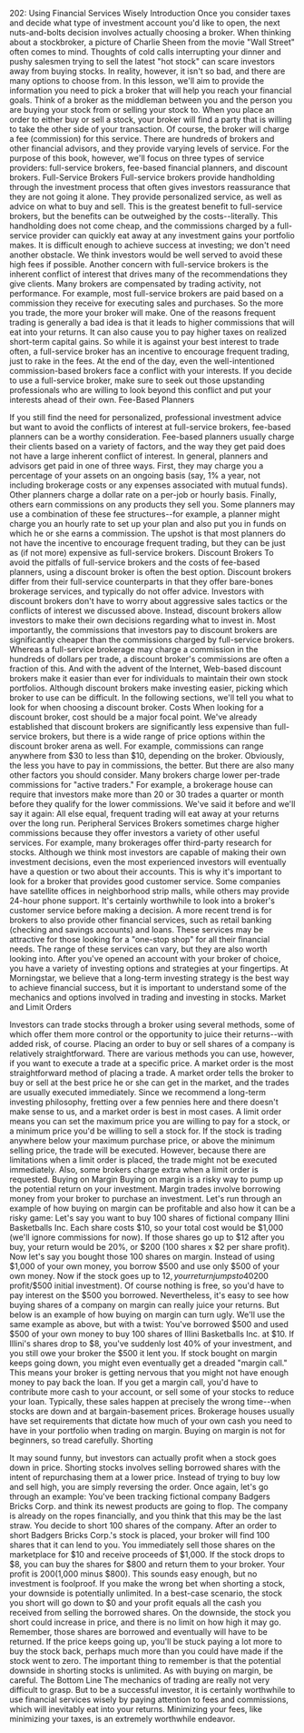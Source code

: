 202: Using Financial Services Wisely
Introduction
Once you consider taxes and decide what type of investment account you'd like to open, the next nuts-and-bolts decision involves actually choosing a broker.
When thinking about a stockbroker, a picture of Charlie Sheen from the movie "Wall Street" often comes to mind. Thoughts of cold calls interrupting your dinner and pushy salesmen trying to sell the latest "hot stock" can scare investors away from buying stocks. In reality, however, it isn't so bad, and there are many options to choose from. In this lesson, we'll aim to provide the information you need to pick a broker that will help you reach your financial goals. 
Think of a broker as the middleman between you and the person you are buying your stock from or selling your stock to. When you place an order to either buy or sell a stock, your broker will find a party that is willing to take the other side of your transaction. Of course, the broker will charge a fee (commission) for this service. There are hundreds of brokers and other financial advisors, and they provide varying levels of service. For the purpose of this book, however, we'll focus on three types of service providers: full-service brokers, fee-based financial planners, and discount brokers. 
Full-Service Brokers
Full-service brokers provide handholding through the investment process that often gives investors reassurance that they are not going it alone. They provide personalized service, as well as advice on what to buy and sell. This is the greatest benefit to full-service brokers, but the benefits can be outweighed by the costs--literally. This handholding does not come cheap, and the commissions charged by a full-service provider can quickly eat away at any investment gains your portfolio makes. It is difficult enough to achieve success at investing; we don't need another obstacle. We think investors would be well served to avoid these high fees if possible.
Another concern with full-service brokers is the inherent conflict of interest that drives many of the recommendations they give clients. Many brokers are compensated by trading activity, not performance. For example, most full-service brokers are paid based on a commission they receive for executing sales and purchases. So the more you trade, the more your broker will make. One of the reasons frequent trading is generally a bad idea is that it leads to higher commissions that will eat into your returns. It can also cause you to pay higher taxes on realized short-term capital gains.
So while it is against your best interest to trade often, a full-service broker has an incentive to encourage frequent trading, just to rake in the fees. At the end of the day, even the well-intentioned commission-based brokers face a conflict with your interests. If you decide to use a full-service broker, make sure to seek out those upstanding professionals who are willing to look beyond this conflict and put your interests ahead of their own.
Fee-Based Planners

If you still find the need for personalized, professional investment advice but want to avoid the conflicts of interest at full-service brokers, fee-based planners can be a worthy consideration. Fee-based planners usually charge their clients based on a variety of factors, and the way they get paid does not have a large inherent conflict of interest.
In general, planners and advisors get paid in one of three ways. First, they may charge you a percentage of your assets on an ongoing basis (say, 1% a year, not including brokerage costs or any expenses associated with mutual funds). Other planners charge a dollar rate on a per-job or hourly basis. Finally, others earn commissions on any products they sell you. Some planners may use a combination of these fee structures--for example, a planner might charge you an hourly rate to set up your plan and also put you in funds on which he or she earns a commission. The upshot is that most planners do not have the incentive to encourage frequent trading, but they can be just as (if not more) expensive as full-service brokers.
Discount Brokers
To avoid the pitfalls of full-service brokers and the costs of fee-based planners, using a discount broker is often the best option. Discount brokers differ from their full-service counterparts in that they offer bare-bones brokerage services, and typically do not offer advice. Investors with discount brokers don't have to worry about aggressive sales tactics or the conflicts of interest we discussed above. Instead, discount brokers allow investors to make their own decisions regarding what to invest in.
Most importantly, the commissions that investors pay to discount brokers are significantly cheaper than the commissions charged by full-service brokers. Whereas a full-service brokerage may charge a commission in the hundreds of dollars per trade, a discount broker's commissions are often a fraction of this. And with the advent of the Internet, Web-based discount brokers make it easier than ever for individuals to maintain their own stock portfolios. Although discount brokers make investing easier, picking which broker to use can be difficult. In the following sections, we'll tell you what to look for when choosing a discount broker.
Costs
When looking for a discount broker, cost should be a major focal point. We've already established that discount brokers are significantly less expensive than full-service brokers, but there is a wide range of price options within the discount broker arena as well. For example, commissions can range anywhere from $30 to less than $10, depending on the broker. Obviously, the less you have to pay in commissions, the better. But there are also many other factors you should consider. Many brokers charge lower per-trade commissions for "active traders." For example, a brokerage house can require that investors make more than 20 or 30 trades a quarter or month before they qualify for the lower commissions. We've said it before and we'll say it again: All else equal, frequent trading will eat away at your returns over the long run.
Peripheral Services
Brokers sometimes charge higher commissions because they offer investors a variety of other useful services. For example, many brokerages offer third-party research for stocks.
Although we think most investors are capable of making their own investment decisions, even the most experienced investors will eventually have a question or two about their accounts. This is why it's important to look for a broker that provides good customer service. Some companies have satellite offices in neighborhood strip malls, while others may provide 24-hour phone support. It's certainly worthwhile to look into a broker's customer service before making a decision.
A more recent trend is for brokers to also provide other financial services, such as retail banking (checking and savings accounts) and loans. These services may be attractive for those looking for a "one-stop shop" for all their financial needs. The range of these services can vary, but they are also worth looking into.
After you've opened an account with your broker of choice, you have a variety of investing options and strategies at your fingertips. At Morningstar, we believe that a long-term investing strategy is the best way to achieve financial success, but it is important to understand some of the mechanics and options involved in trading and investing in stocks.
Market and Limit Orders

Investors can trade stocks through a broker using several methods, some of which offer them more control or the opportunity to juice their returns--with added risk, of course.
Placing an order to buy or sell shares of a company is relatively straightforward. There are various methods you can use, however, if you want to execute a trade at a specific price.
A market order is the most straightforward method of placing a trade. A market order tells the broker to buy or sell at the best price he or she can get in the market, and the trades are usually executed immediately. Since we recommend a long-term investing philosophy, fretting over a few pennies here and there doesn't make sense to us, and a market order is best in most cases.
A limit order means you can set the maximum price you are willing to pay for a stock, or a minimum price you'd be willing to sell a stock for. If the stock is trading anywhere below your maximum purchase price, or above the minimum selling price, the trade will be executed. However, because there are limitations when a limit order is placed, the trade might not be executed immediately. Also, some brokers charge extra when a limit order is requested.
Buying on Margin
Buying on margin is a risky way to pump up the potential return on your investment. Margin trades involve borrowing money from your broker to purchase an investment. Let's run through an example of how buying on margin can be profitable and also how it can be a risky game:
Let's say you want to buy 100 shares of fictional company Illini Basketballs Inc. Each share costs $10, so your total cost would be $1,000 (we'll ignore commissions for now). If those shares go up to $12 after you buy, your return would be 20%, or $200 (100 shares x $2 per share profit).
Now let's say you bought those 100 shares on margin. Instead of using $1,000 of your own money, you borrow $500 and use only $500 of your own money. Now if the stock goes up to $12, your return jumps to 40% ($200 profit/$500 initial investment).
Of course nothing is free, so you'd have to pay interest on the $500 you borrowed. Nevertheless, it's easy to see how buying shares of a company on margin can really juice your returns. But below is an example of how buying on margin can turn ugly. We'll use the same example as above, but with a twist:
You've borrowed $500 and used $500 of your own money to buy 100 shares of Illini Basketballs Inc. at $10. If Illini's shares drop to $8, you've suddenly lost 40% of your investment, and you still owe your broker the $500 it lent you.
If stock bought on margin keeps going down, you might even eventually get a dreaded "margin call." This means your broker is getting nervous that you might not have enough money to pay back the loan. If you get a margin call, you'd have to contribute more cash to your account, or sell some of your stocks to reduce your loan. Typically, these sales happen at precisely the wrong time--when stocks are down and at bargain-basement prices. Brokerage houses usually have set requirements that dictate how much of your own cash you need to have in your portfolio when trading on margin. Buying on margin is not for beginners, so tread carefully.
Shorting

It may sound funny, but investors can actually profit when a stock goes down in price. Shorting stocks involves selling borrowed shares with the intent of repurchasing them at a lower price. Instead of trying to buy low and sell high, you are simply reversing the order. Once again, let's go through an example:
You've been tracking fictional company Badgers Bricks Corp. and think its newest products are going to flop. The company is already on the ropes financially, and you think that this may be the last straw. You decide to short 100 shares of the company. After an order to short Badgers Bricks Corp.'s stock is placed, your broker will find 100 shares that it can lend to you. You immediately sell those shares on the marketplace for $10 and receive proceeds of $1,000. If the stock drops to $8, you can buy the shares for $800 and return them to your broker. Your profit is $200 ($1,000 minus $800).
This sounds easy enough, but no investment is foolproof. If you make the wrong bet when shorting a stock, your downside is potentially unlimited. In a best-case scenario, the stock you short will go down to $0 and your profit equals all the cash you received from selling the borrowed shares. On the downside, the stock you short could increase in price, and there is no limit on how high it may go. Remember, those shares are borrowed and eventually will have to be returned. If the price keeps going up, you'll be stuck paying a lot more to buy the stock back, perhaps much more than you could have made if the stock went to zero. The important thing to remember is that the potential downside in shorting stocks is unlimited. As with buying on margin, be careful.
The Bottom Line
The mechanics of trading are really not very difficult to grasp. But to be a successful investor, it is certainly worthwhile to use financial services wisely by paying attention to fees and commissions, which will inevitably eat into your returns. Minimizing your fees, like minimizing your taxes, is an extremely worthwhile endeavor.

